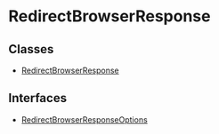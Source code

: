 # RedirectBrowserResponse

## Classes

- [RedirectBrowserResponse](classes/RedirectBrowserResponse.md)

## Interfaces

- [RedirectBrowserResponseOptions](interfaces/RedirectBrowserResponseOptions.md)
